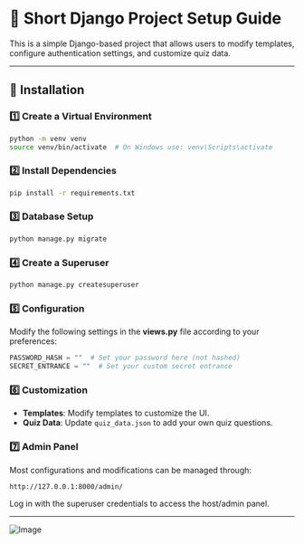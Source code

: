 # 📌 Short Django Project Setup Guide

This is a simple Django-based project that allows users to modify templates, configure authentication settings, and customize quiz data.

---

## 🚀 Installation

### 1️⃣ Create a Virtual Environment
```bash
python -m venv venv
source venv/bin/activate  # On Windows use: venv\Scripts\activate
```

### 2️⃣ Install Dependencies
```bash
pip install -r requirements.txt
```

### 3️⃣ Database Setup
```bash
python manage.py migrate
```

### 4️⃣ Create a Superuser
```bash
python manage.py createsuperuser
```

### 5️⃣ Configuration
Modify the following settings in the **views.py** file according to your preferences:
```python
PASSWORD_HASH = ""  # Set your password here (not hashed)
SECRET_ENTRANCE = ""  # Set your custom secret entrance
```

### 6️⃣ Customization
- **Templates**: Modify templates to customize the UI.
- **Quiz Data**: Update `quiz_data.json` to add your own quiz questions.

### 7️⃣ Admin Panel
Most configurations and modifications can be managed through:
```bash
http://127.0.0.1:8000/admin/
```
Log in with the superuser credentials to access the host/admin panel.

---
![Image](https://github.com/user-attachments/assets/5cacf47b-3c63-42fa-b280-0e823996384e)
